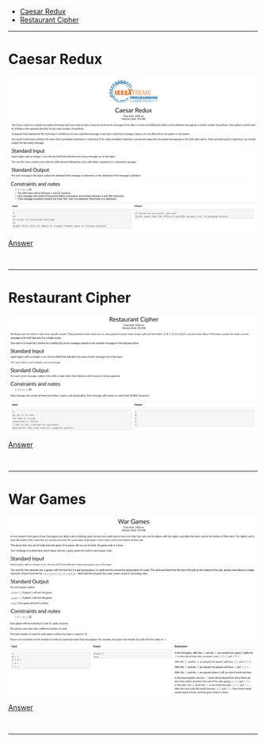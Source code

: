 - [Caesar Redux](#Caesar-Redux)
- [Restaurant Cipher](#Restaurant-Cipher)

<hr>

# Caesar Redux

![Alt text](Images/Caesar%20Redux%201.png)
![Alt text](Images/Caesar%20Redux%202.png)

[Answer](Codes/caesarredux.py)

<br/><hr>

# Restaurant Cipher

![Alt text](Images/Restaurant%20Cipher%201.png)
![Alt text](Images/Restaurant%20Cipher%202.png)

[Answer](Codes/restaurantcipher.py)

<br/><hr>

# War Games

![Alt text](Images/War%20Games%201.png)
![Alt text](Images/War%20Games%202.png)

[Answer](Codes/wargames.py)

<br/><hr>